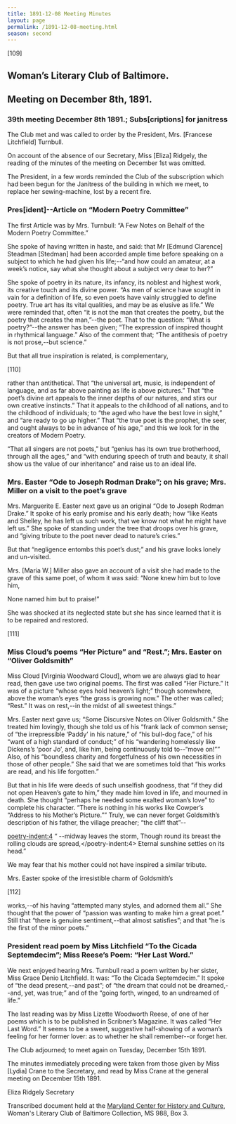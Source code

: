 ```yaml
---
title: 1891-12-08 Meeting Minutes
layout: page
permalink: /1891-12-08-meeting.html
season: second
---
```


<style>
    #maincontent{
        font-size:1.4em;
    }
</style>
[109]

## Woman’s Literary Club of Baltimore.
## Meeting on December 8th, 1891.

### 39th meeting December 8th 1891.; Subs[criptions] for janitress

The Club met and was called to order by the President, Mrs. [Francese Litchfield] Turnbull.

On account of the absence of our Secretary, Miss [Eliza] Ridgely, the reading of the minutes of the meeting on December 1st was omitted.

The President, in a few words reminded the Club of the subscription which had been begun for the Janitress of the building in which we meet, to replace her sewing-machine, lost by a recent fire.

### Pres[ident]--Article on “Modern Poetry Committee”

The first Article was by Mrs. Turnbull: “A Few Notes on Behalf of the Modern Poetry Committee.”

She spoke of having written in haste, and said: that Mr [Edmund Clarence] Steadman [Stedman] had been accorded ample time before speaking on a subject to which he had given his life;--“and how could an amateur, at a week’s notice, say what she thought about a subject very dear to her?”

She spoke of poetry in its nature, its infancy, its noblest and highest work, its creative touch and its divine power. “As men of science have sought in vain for a definition of life, so even poets have vainly struggled to define poetry. True art has its vital qualities, and may be as elusive as life.” We were reminded that, often “it is not the man that creates the poetry, but the poetry that creates the man,”--the poet. That to the question: “What is poetry?”--the answer has been given; “The expression of inspired thought in rhythmical language.” Also of the comment that; “The antithesis of poetry is not prose,--but science.”

But that all true inspiration is related, is complementary,

[110]

rather than antithetical. That “the universal art, music, is independent of language, and as far above painting as life is above pictures.” That “the poet’s divine art appeals to the inner depths of our natures, and stirs our own creative instincts.” That it appeals to the childhood of all nations, and to the childhood of individuals; to “the aged who have the best love in sight,” and “are ready to go up higher.” That “the true poet is the prophet, the seer, and ought always to be in advance of his age,” and this we look for in the creators of Modern Poetry.

“That all singers are not poets,” but “genius has its own true brotherhood, through all the ages,” and “with enduring speech of truth and beauty, it shall show us the value of our inheritance” and raise us to an ideal life.

### Mrs. Easter “Ode to Joseph Rodman Drake”; on his grave; Mrs. Miller on a visit to the poet’s grave

Mrs. Marguerite E. Easter next gave us an original “Ode to Joseph Rodman Drake.” It spoke of his early promise and his early death; how “like Keats and Shelley, he has left us such work, that we know not what he might have left us.” She spoke of standing under the tree that droops over his grave, and “giving tribute to the poet never dead to nature’s cries.”

But that “negligence entombs this poet’s dust;” and his grave looks lonely and un-visited.

Mrs. [Maria W.] Miller also gave an account of a visit she had made to the grave of this same poet, of whom it was said: “None knew him but to love him,

<poetry>None named him but to praise!”</poetry>

She was shocked at its neglected state but she has since learned that it is to be repaired and restored.

[111]

### Miss Cloud’s poems “Her Picture” and “Rest.”; Mrs. Easter on “Oliver Goldsmith”

Miss Cloud [Virginia Woodward Cloud], whom we are always glad to hear read, then gave use two original poems. The first was called “Her Picture.” It was of a picture “whose eyes hold heaven’s light;” though somewhere, above the woman’s eyes “the grass is growing now.” The other was called; “Rest.” It was on rest,--in the midst of all sweetest things.”

Mrs. Easter next gave us; “Some Discursive Notes on Oliver Goldsmith.” She treated him lovingly, though she told us of his “frank lack of common sense; of “the irrepressible ‘Paddy’ in his nature,” of “his bull-dog face,” of his “want of a high standard of conduct;” of his “wandering homelessly like Dickens’s ‘poor Jo’, and, like him, being continuously told to--“move on!”” Also, of his “boundless charity and forgetfulness of his own necessities in those of other people.” She said that we are sometimes told that “his works are read, and his life forgotten.”

But that in his life were deeds of such unselfish goodness, that “if they did not open Heaven’s gate to him,” they made him loved in life, and mourned in death. She thought “perhaps he needed some exalted woman’s love” to complete his character. “There is nothing in his works like Cowper’s “Address to his Mother’s Picture.”” Truly, we can never forget Goldsmith’s description of his father, the village preacher; “the cliff that”--

<poetry-indent:4>
“    --midway leaves the storm,
Though round its breast the rolling clouds are spread,</poetry-indent:4> 
<poetry>Eternal sunshine settles on its head.”</poetry>

We may fear that his mother could not have inspired a similar tribute.

Mrs. Easter spoke of the irresistible charm of Goldsmith’s

[112]

works,--of his having “attempted many styles, and adorned them all.” She thought that the power of “passion was wanting to make him a great poet.” Still that “there is genuine sentiment,--that almost satisfies”; and that “he is the first of the minor poets.”

### President read poem by Miss Litchfield “To the Cicada Septemdecim”; Miss Reese’s Poem: “Her Last Word.”

We next enjoyed hearing Mrs. Turnbull read a poem written by her sister, Miss Grace Denio Litchfield. It was: “To the Cicada Septemdecim.” It spoke of “the dead present,--and past”; of “the dream that could not be dreamed,--and, yet, was true;” and of the “going forth, winged, to an undreamed of life.”

The last reading was by Miss Lizette Woodworth Reese, of one of her poems which is to be published in Scribner’s Magazine. It was called “Her Last Word.” It seems to be a sweet, suggestive half-showing of a woman’s feeling for her former lover: as to whether he shall remember--or forget her.

The Club adjourned; to meet again on Tuesday, December 15th 1891.

The minutes immediately preceding were taken from those given by Miss [Lydia] Crane to the Secretary, and read by Miss Crane at the general meeting on December 15th 1891.

Eliza Ridgely
Secretary

Transcribed document held at the [Maryland Center for History and Culture](http://mdhs.org/), Woman's Literary Club of Baltimore Collection, MS 988, Box 3. 